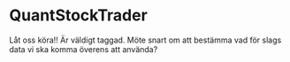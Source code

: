 # QuantStockTrader
Låt oss köra!! Är väldigt taggad. Möte snart om att bestämma vad för slags data vi ska komma överens att använda?
